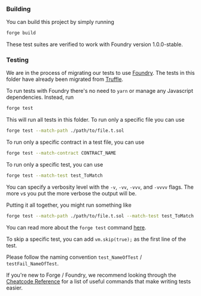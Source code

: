 ### Building

You can build this project by simply running

```bash
forge build
```

These test suites are verified to work with Foundry version 1.0.0-stable.

### Testing

We are in the process of migrating our tests to use [Foundry](https://book.getfoundry.sh/). The tests in this folder have already been migrated from [Truffle](../test).

To run tests with Foundry there's no need to `yarn` or manage any Javascript dependencies. Instead, run

```bash
forge test
```

This will run all tests in this folder. To run only a specific file you can use

```bash
forge test --match-path ./path/to/file.t.sol
```

To run only a specific contract in a test file, you can use

```bash
forge test --match-contract CONTRACT_NAME
```

To run only a specific test, you can use

```bash
forge test --match-test test_ToMatch
```

You can specify a verbosity level with the `-v`, `-vv`, `-vvv`, and `-vvvv` flags. The more `v`s you put the more verbose the output will be.

Putting it all together, you might run something like

```bash
forge test --match-path ./path/to/file.t.sol --match-test test_ToMatch -vvv
```

You can read more about the `forge test` command [here](https://book.getfoundry.sh/reference/forge/forge-test).

To skip a specific test, you can add `vm.skip(true);` as the first line of the test.

Please follow the naming convention `test_NameOfTest` / `testFail_NameOfTest`.

If you're new to Forge / Foundry, we recommend looking through the [Cheatcode Reference](https://book.getfoundry.sh/cheatcodes/) for a list of useful commands that make writing tests easier.



